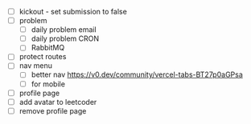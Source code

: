 - [ ] kickout - set submission to false
- [ ] problem
  - [ ] daily problem email
  - [ ] daily problem CRON
  - [ ] RabbitMQ
- [ ] protect routes
- [ ] nav menu
  - [ ] better nav https://v0.dev/community/vercel-tabs-BT27p0aGPsa
  - [ ] for mobile
- [ ] profile page
- [ ] add avatar to leetcoder
- [ ] remove profile page
